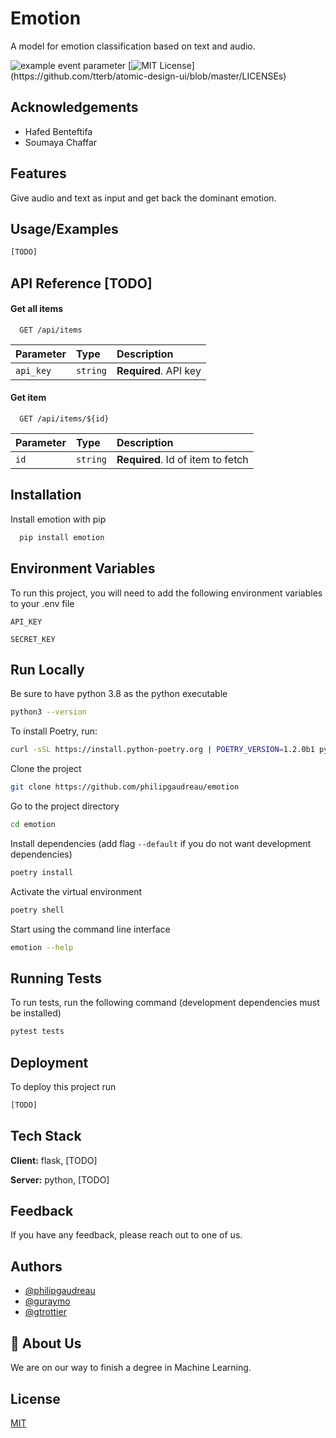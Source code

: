# Emotion

A model for emotion classification based on text and audio.

![example event parameter](https://github.com/philipgaudreau/emotion/actions/workflows/push.yml/badge.svg?event=push)
[![MIT License](https://img.shields.io/apm/l/atomic-design-ui.svg?)](https://github.com/tterb/atomic-design-ui/blob/master/LICENSEs)

## Acknowledgements

 - Hafed Benteftifa
 - Soumaya Chaffar

## Features

Give audio and text as input and get back the dominant emotion.

## Usage/Examples

```python
[TODO]
```

## API Reference [TODO]

#### Get all items

```http
  GET /api/items
```

| Parameter | Type     | Description                |
| :-------- | :------- | :------------------------- |
| `api_key` | `string` | **Required**. API key      |

#### Get item

```http
  GET /api/items/${id}
```

| Parameter | Type     | Description                       |
| :-------- | :------- | :-------------------------------- |
| `id`      | `string` | **Required**. Id of item to fetch |

## Installation

Install emotion with pip

```bash
  pip install emotion
```

## Environment Variables

To run this project, you will need to add the following environment variables to your .env file

`API_KEY`

`SECRET_KEY`

## Run Locally

Be sure to have python 3.8 as the python executable
```bash
python3 --version
```

To install Poetry, run:
```bash
curl -sSL https://install.python-poetry.org | POETRY_VERSION=1.2.0b1 python3 - --yes
```

Clone the project

```bash
git clone https://github.com/philipgaudreau/emotion
```

Go to the project directory

```bash
cd emotion
```

Install dependencies (add flag `--default` if you do not want development dependencies)

```bash
poetry install
```

Activate the virtual environment

```bash
poetry shell
```

Start using the command line interface

```bash
emotion --help
```

## Running Tests

To run tests, run the following command (development dependencies must be installed)

```bash
pytest tests
```

## Deployment

To deploy this project run

```bash
[TODO]
```

## Tech Stack

**Client:** flask, [TODO]

**Server:** python,  [TODO]
## Feedback

If you have any feedback, please reach out to one of us.


## Authors

- [@philipgaudreau](https://github.com/philipgaudreau)
- [@guraymo](https://github.com/guraymo)
- [@gtrottier](https://github.com/gtrottier)


## 🚀 About Us
We are on our way to finish a degree in Machine Learning.


## License

[MIT](https://choosealicense.com/licenses/mit/)

